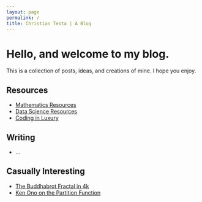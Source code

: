 ```yaml
---
layout: page
permalink: /
title: Christian Testa | A Blog
---
```


# Hello, and welcome to my blog.

This is a collection of posts, ideas, and creations of mine. I hope you enjoy.

## Resources
- [Mathematics Resources](http://ctesta.com/articles/2017-03/Math-Resources)
- [Data Science Resources](http://ctesta.com/articles/2017-03/Data-Science-Resources)
- [Coding in Luxury](http://ctesta.com/articles/2017-03/Coding-in-Luxury)

## Writing
- ...

## Casually Interesting
- [The Buddhabrot Fractal in 4k](https://www.youtube.com/watch?v=zxIcydL7wwY)
- [Ken Ono on the Partition Function](https://www.youtube.com/watch?v=aj4FozCSg8g)
